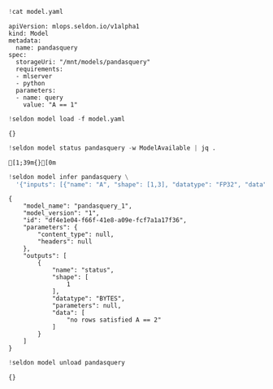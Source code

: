 ```python
!cat model.yaml
```

    apiVersion: mlops.seldon.io/v1alpha1
    kind: Model
    metadata:
      name: pandasquery
    spec:
      storageUri: "/mnt/models/pandasquery"
      requirements:
      - mlserver
      - python
      parameters:
      - name: query
        value: "A == 1"



```python
!seldon model load -f model.yaml
```

    {}



```python
!seldon model status pandasquery -w ModelAvailable | jq .
```

    [1;39m{}[0m



```python
!seldon model infer pandasquery \
  '{"inputs": [{"name": "A", "shape": [1,3], "datatype": "FP32", "data": [4,1,3]}]}' 
```

    {
    	"model_name": "pandasquery_1",
    	"model_version": "1",
    	"id": "df4e1e04-f66f-41e8-a09e-fcf7a1a17f36",
    	"parameters": {
    		"content_type": null,
    		"headers": null
    	},
    	"outputs": [
    		{
    			"name": "status",
    			"shape": [
    				1
    			],
    			"datatype": "BYTES",
    			"parameters": null,
    			"data": [
    				"no rows satisfied A == 2"
    			]
    		}
    	]
    }



```python
!seldon model unload pandasquery
```

    {}



```python

```
